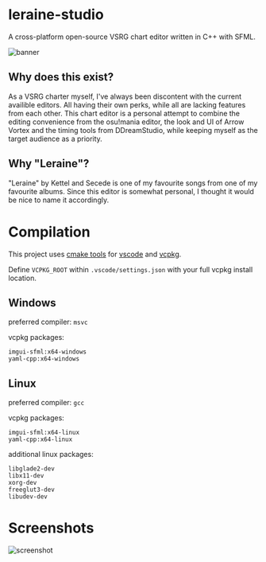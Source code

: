 # leraine-studio
A cross-platform open-source VSRG chart editor written in C++ with SFML.

![banner](https://repository-images.githubusercontent.com/324135779/01f5b0b7-68b4-4f81-a05f-b2169b6fe203 "banner")

## Why does this exist?
As a VSRG charter myself, I've always been discontent with the current availible editors. All having their own perks, while all are lacking features from each other. This chart editor is a personal attempt to combine the editing convenience from the osu!mania editor, the look and UI of Arrow Vortex and the timing tools from DDreamStudio, while keeping myself as the target audience as a priority. 
## Why "Leraine"?
"Leraine" by Kettel and Secede is one of my favourite songs from one of my favourite albums. Since this editor is somewhat personal, I thought it would be nice to name it accordingly.  
# Compilation
This project uses [cmake tools](https://marketplace.visualstudio.com/items?itemName=ms-vscode.cmake-tools) for [vscode](https://code.visualstudio.com/) and [vcpkg](https://github.com/microsoft/vcpkg).

Define `VCPKG_ROOT` within `.vscode/settings.json` with your full vcpkg install location.

## **Windows**

preferred compiler: `msvc` 

vcpkg packages: 
```
imgui-sfml:x64-windows
yaml-cpp:x64-windows
```
## **Linux**

preferred compiler: `gcc`

vcpkg packages: 
```
imgui-sfml:x64-linux
yaml-cpp:x64-linux
```
additional linux packages:
```
libglade2-dev
libx11-dev
xorg-dev
freeglut3-dev
libudev-dev
```

# Screenshots

![screenshot](https://i.imgur.com/WmF2Gny.png "screenshot")

